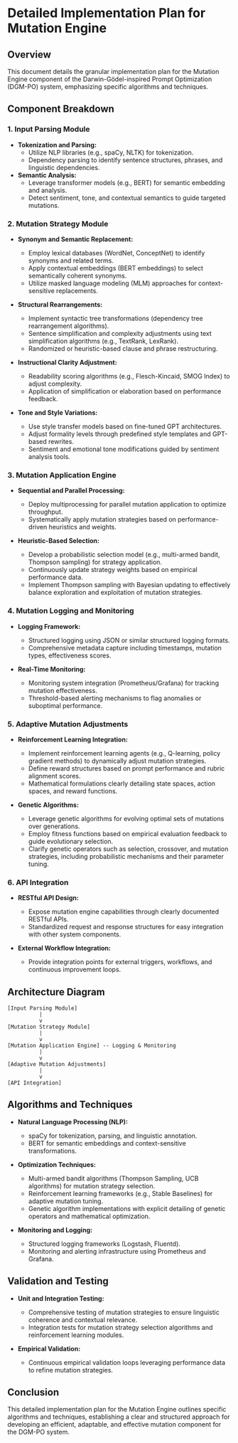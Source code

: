 # Detailed Implementation Plan for Mutation Engine

## Overview

This document details the granular implementation plan for the Mutation Engine component of the Darwin-Gödel-inspired Prompt Optimization (DGM-PO) system, emphasizing specific algorithms and techniques.

## Component Breakdown

### 1. Input Parsing Module

- **Tokenization and Parsing:**
  - Utilize NLP libraries (e.g., spaCy, NLTK) for tokenization.
  - Dependency parsing to identify sentence structures, phrases, and linguistic dependencies.
- **Semantic Analysis:**
  - Leverage transformer models (e.g., BERT) for semantic embedding and analysis.
  - Detect sentiment, tone, and contextual semantics to guide targeted mutations.

### 2. Mutation Strategy Module

- **Synonym and Semantic Replacement:**

  - Employ lexical databases (WordNet, ConceptNet) to identify synonyms and related terms.
  - Apply contextual embeddings (BERT embeddings) to select semantically coherent synonyms.
  - Utilize masked language modeling (MLM) approaches for context-sensitive replacements.

- **Structural Rearrangements:**

  - Implement syntactic tree transformations (dependency tree rearrangement algorithms).
  - Sentence simplification and complexity adjustments using text simplification algorithms (e.g., TextRank, LexRank).
  - Randomized or heuristic-based clause and phrase restructuring.

- **Instructional Clarity Adjustment:**

  - Readability scoring algorithms (e.g., Flesch-Kincaid, SMOG Index) to adjust complexity.
  - Application of simplification or elaboration based on performance feedback.

- **Tone and Style Variations:**

  - Use style transfer models based on fine-tuned GPT architectures.
  - Adjust formality levels through predefined style templates and GPT-based rewrites.
  - Sentiment and emotional tone modifications guided by sentiment analysis tools.

### 3. Mutation Application Engine

- **Sequential and Parallel Processing:**

  - Deploy multiprocessing for parallel mutation application to optimize throughput.
  - Systematically apply mutation strategies based on performance-driven heuristics and weights.

- **Heuristic-Based Selection:**

  - Develop a probabilistic selection model (e.g., multi-armed bandit, Thompson sampling) for strategy application.
  - Continuously update strategy weights based on empirical performance data.
  - Implement Thompson sampling with Bayesian updating to effectively balance exploration and exploitation of mutation strategies.

### 4. Mutation Logging and Monitoring

- **Logging Framework:**

  - Structured logging using JSON or similar structured logging formats.
  - Comprehensive metadata capture including timestamps, mutation types, effectiveness scores.

- **Real-Time Monitoring:**

  - Monitoring system integration (Prometheus/Grafana) for tracking mutation effectiveness.
  - Threshold-based alerting mechanisms to flag anomalies or suboptimal performance.

### 5. Adaptive Mutation Adjustments

- **Reinforcement Learning Integration:**

  - Implement reinforcement learning agents (e.g., Q-learning, policy gradient methods) to dynamically adjust mutation strategies.
  - Define reward structures based on prompt performance and rubric alignment scores.
  - Mathematical formulations clearly detailing state spaces, action spaces, and reward functions.

- **Genetic Algorithms:**

  - Leverage genetic algorithms for evolving optimal sets of mutations over generations.
  - Employ fitness functions based on empirical evaluation feedback to guide evolutionary selection.
  - Clarify genetic operators such as selection, crossover, and mutation strategies, including probabilistic mechanisms and their parameter tuning.

### 6. API Integration

- **RESTful API Design:**

  - Expose mutation engine capabilities through clearly documented RESTful APIs.
  - Standardized request and response structures for easy integration with other system components.

- **External Workflow Integration:**

  - Provide integration points for external triggers, workflows, and continuous improvement loops.

## Architecture Diagram

```
[Input Parsing Module]
          |
          v
[Mutation Strategy Module]
          |
          v
[Mutation Application Engine] -- Logging & Monitoring
          |
          v
[Adaptive Mutation Adjustments]
          |
          v
[API Integration]
```

## Algorithms and Techniques

- **Natural Language Processing (NLP):**

  - spaCy for tokenization, parsing, and linguistic annotation.
  - BERT for semantic embeddings and context-sensitive transformations.

- **Optimization Techniques:**

  - Multi-armed bandit algorithms (Thompson Sampling, UCB algorithms) for mutation strategy selection.
  - Reinforcement learning frameworks (e.g., Stable Baselines) for adaptive mutation tuning.
  - Genetic algorithm implementations with explicit detailing of genetic operators and mathematical optimization.

- **Monitoring and Logging:**

  - Structured logging frameworks (Logstash, Fluentd).
  - Monitoring and alerting infrastructure using Prometheus and Grafana.

## Validation and Testing

- **Unit and Integration Testing:**

  - Comprehensive testing of mutation strategies to ensure linguistic coherence and contextual relevance.
  - Integration tests for mutation strategy selection algorithms and reinforcement learning modules.

- **Empirical Validation:**

  - Continuous empirical validation loops leveraging performance data to refine mutation strategies.

## Conclusion

This detailed implementation plan for the Mutation Engine outlines specific algorithms and techniques, establishing a clear and structured approach for developing an efficient, adaptable, and effective mutation component for the DGM-PO system.

